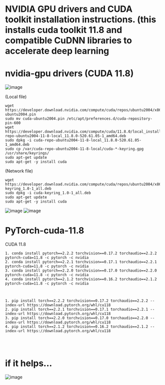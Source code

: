 # NVIDIA GPU drivers and CUDA toolkit installation instructions. (this installs cuda toolkit 11.8 and compatible CuDNN libraries to accelerate deep learning

# nvidia-gpu drivers (CUDA 11.8)

![image](https://github.com/ajeetkverma/nvidia-cuda11.8_cudnn/assets/33716142/8d357dc6-fb9a-4da8-ac1a-f73212472122)

(Local file)
```
wget https://developer.download.nvidia.com/compute/cuda/repos/ubuntu2004/x86_64/cuda-ubuntu2004.pin
sudo mv cuda-ubuntu2004.pin /etc/apt/preferences.d/cuda-repository-pin-600
wget https://developer.download.nvidia.com/compute/cuda/11.8.0/local_installers/cuda-repo-ubuntu2004-11-8-local_11.8.0-520.61.05-1_amd64.deb
sudo dpkg -i cuda-repo-ubuntu2004-11-8-local_11.8.0-520.61.05-1_amd64.deb
sudo cp /var/cuda-repo-ubuntu2004-11-8-local/cuda-*-keyring.gpg /usr/share/keyrings/
sudo apt-get update
sudo apt-get -y install cuda
```
(Network file)

```
wget https://developer.download.nvidia.com/compute/cuda/repos/ubuntu2004/x86_64/cuda-keyring_1.0-1_all.deb
sudo dpkg -i cuda-keyring_1.0-1_all.deb
sudo apt-get update
sudo apt-get -y install cuda
```

![image](https://github.com/ajeetkverma/nvidia-cuda11.8_cudnn/assets/33716142/da26bd55-9c53-450c-aebb-b2108e31a692)
![image](https://github.com/ajeetkverma/nvidia-cuda11.8_cudnn/assets/33716142/d3d129d0-c20d-414e-901f-8b54b5466011)
# PyTorch-cuda-11.8

CUDA 11.8
```
1. conda install pytorch==2.2.2 torchvision==0.17.2 torchaudio==2.2.2 pytorch-cuda=11.8 -c pytorch -c nvidia
2. conda install pytorch==2.2.1 torchvision==0.17.1 torchaudio==2.2.1 pytorch-cuda=11.8 -c pytorch -c nvidia
3. conda install pytorch==2.2.0 torchvision==0.17.0 torchaudio==2.2.0 pytorch-cuda=11.8 -c pytorch -c nvidia
4. conda install pytorch==2.1.2 torchvision==0.16.2 torchaudio==2.1.2 pytorch-cuda=11.8 -c pytorch -c nvidia



1. pip install torch==2.2.2 torchvision==0.17.2 torchaudio==2.2.2 --index-url https://download.pytorch.org/whl/cu118
2. pip install torch==2.2.1 torchvision==0.17.1 torchaudio==2.2.1 --index-url https://download.pytorch.org/whl/cu118
3. pip install torch==2.2.0 torchvision==0.17.0 torchaudio==2.2.0 --index-url https://download.pytorch.org/whl/cu118
4. pip install torch==2.1.2 torchvision==0.16.2 torchaudio==2.1.2 --index-url https://download.pytorch.org/whl/cu118




```


# if it helps...

![image](https://github.com/ajeetkverma/nvidia-cuda11.8_cudnn/assets/33716142/8d69daf4-145d-4dae-b75c-42ed55d24be8)
